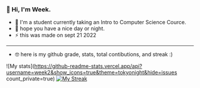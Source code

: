 ### :wave: Hi, I'm Week.

- :school_satchel: I'm a student currently taking an Intro to Computer Science Cource. 
- :purple_heart: hope you have a nice day or night.
- :zap: this was made on sept 21 2022
---------------------
- :nerd_face: here is my github grade, stats, total contibutions, and streak :)

![My stats](https://github-readme-stats.vercel.app/api?username=week2&show_icons=true&theme=tokyonight&hide=issues count_private=true)
[![My Streak](http://github-readme-streak-stats.herokuapp.com?user=Week2&theme=tokyonight)](https://git.io/streak-stats)
